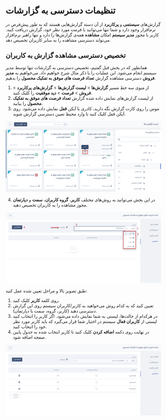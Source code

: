 # تنظیمات دسترسی به گزارشات
گزارش‌های **سیستمی** و **پرکاربرد** از آن دسته گزارش‌هایی هستند که به طور پیش‌فرض در نرم‌افزار وجود دارد و شما تنها می‌توانید با فرمت مورد نظر خود، گزارش دریافت کنید. کاربر با مجوز **مدیر سیستم** امکان **مشاهده** همه‌ی گزارش‌ها را دارد و تنها راهبر نرم‌افزار می‌تواند دسترسی مشاهده را به سایر کاربران تخصیص دهد.

## تخصیص دسترسی مشاهده گزارش به کاربران
همانطور که در بخش قبل گفتیم، تخصیص دسترسی به گزارشات تنها توسط مدیر سیستم انجام می‌شود. این عملیات را با ذکر مثال شرح خواهیم داد. می‌خواهیم به **مدیر فروش** دسترسی مشاهده گزارش **تعداد فرصت های موفق به تفکیک محصول** را بدهیم.
1. از منوی سه خط مسیر **گزارش‌ها** > **لیست گزارش‌ها** > **گزارش‌های پرکاربرد** > **فروش** > **فرصت** > **دید موفقیت** را کلیک کنید.
2. از لیست گزارش‌های نمایش داده شده گزارش **تعداد فرصت های موفق به تفکیک محصول** را بیابید.
3. موس را روی کارت گزارش نگه دارید، کادری با آیکن **قفل** نمایش داده می‌شود. روی آیکن قفل کلیک کنید تا وارد محیط تعیین دسترسی گزارش شوید.

![تصویر تخصسص مجوز روی گزارش‌های پرکاربرد](./Images/Access-to-reports.png)

4.  در این بخش می‌توانید به روش‌های مختلف **کاربر**، **گروه کاربران**، **سمت** و **دپارتمان** مجوز مشاهده را به کاربران تخصیص دهید.

![مسیر تخصیص دسترسی به گزارش‌های پرکاربرد](./Images/Proccess-for-determine-access-to-report.png)

طبق تصویر بالا و مراحل تعیین شده عمل کنید:<br>
   1. روی کلمه **کاربر** کلیک کنید. 
   2. تعیین کنید که به کدام روش می‌خواهید به کاربر/کاربران سیستم روی این گزارش دسترسی دهید (کاربر، گروه، سمت یا دپارتمان).
   3. در هرکدام از  حالت‌ها، لیستی به شما نمایش داده می‌شود. اگر کاربر را انتخاب کنید لیستی از **کاربران فعال** سیستم در اختیار شما قرار می‌گیرد که باید کاربر مورد نظر خود را انتخاب کنید.
   4. در نهایت روی دکمه **اضافه کردن** کلیک کنید تا کاربر انتخاب شده به جدول پایین صفحه اضافه شود.

![جدول دسترسی‌های تخصیص داده شده به گزارش](./Images/List-of-authorized-users-on-report.png)